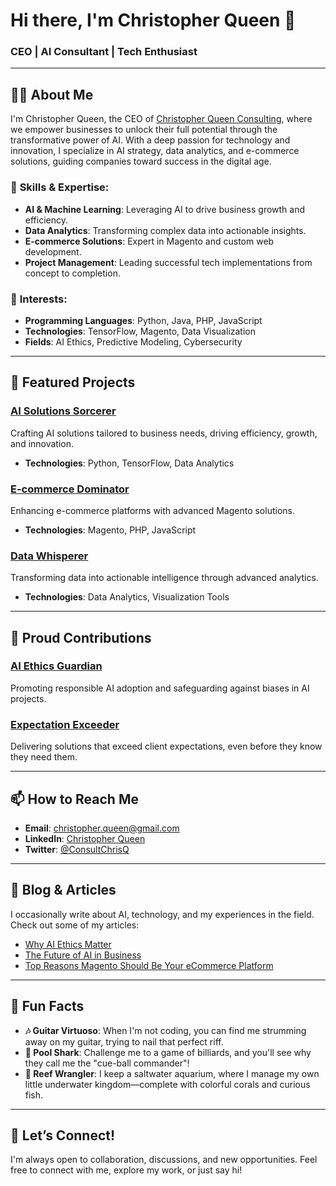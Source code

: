 # Hi there, I'm Christopher Queen 👋

### CEO | AI Consultant | Tech Enthusiast

---

## 🧑‍💻 About Me

I'm Christopher Queen, the CEO of [Christopher Queen Consulting](https://github.com/christopherqueenconsulting), where we empower businesses to unlock their full potential through the transformative power of AI. With a deep passion for technology and innovation, I specialize in AI strategy, data analytics, and e-commerce solutions, guiding companies toward success in the digital age.

### 🔧 **Skills & Expertise:**
- **AI & Machine Learning**: Leveraging AI to drive business growth and efficiency.
- **Data Analytics**: Transforming complex data into actionable insights.
- **E-commerce Solutions**: Expert in Magento and custom web development.
- **Project Management**: Leading successful tech implementations from concept to completion.

### 🎯 **Interests:**
- **Programming Languages**: Python, Java, PHP, JavaScript
- **Technologies**: TensorFlow, Magento, Data Visualization
- **Fields**: AI Ethics, Predictive Modeling, Cybersecurity

---

## 🚀 Featured Projects

### [AI Solutions Sorcerer](https://github.com/christopherqueenconsulting/ai-solutions-sorcerer)
Crafting AI solutions tailored to business needs, driving efficiency, growth, and innovation.
- **Technologies**: Python, TensorFlow, Data Analytics

### [E-commerce Dominator](https://github.com/christopherqueenconsulting/e-commerce-dominator)
Enhancing e-commerce platforms with advanced Magento solutions.
- **Technologies**: Magento, PHP, JavaScript

### [Data Whisperer](https://github.com/christopherqueenconsulting/data-whisperer)
Transforming data into actionable intelligence through advanced analytics.
- **Technologies**: Data Analytics, Visualization Tools

---

## 🌟 Proud Contributions

### [AI Ethics Guardian](https://github.com/christopherqueenconsulting/ai-ethics-guardian)
Promoting responsible AI adoption and safeguarding against biases in AI projects.

### [Expectation Exceeder](https://github.com/christopherqueenconsulting/expectation-exceeder)
Delivering solutions that exceed client expectations, even before they know they need them.

---

## 📫 How to Reach Me

- **Email**: [christopher.queen@gmail.com](mailto:christopher.queen@gmail.com)
- **LinkedIn**: [Christopher Queen](https://linkedin.com/in/christopherqueen)
- **Twitter**: [@ConsultChrisQ](https://twitter.com/consultchrisq)

---

## 📝 Blog & Articles

I occasionally write about AI, technology, and my experiences in the field. Check out some of my articles:
- [Why AI Ethics Matter](https://www.linkedin.com/posts/christopherqueen_aiethics-riskmanagement-sustainableinnovation-activity-7216448998088282112-AWae?utm_source=share&utm_medium=member_desktop)
- [The Future of AI in Business](https://www.linkedin.com/posts/christopherqueen_ready-to-make-chatgpt-a-part-of-your-team-activity-7217144875786379266-bQDs?utm_source=share&utm_medium=member_desktop)
- [Top Reasons Magento Should Be Your eCommerce Platform](https://www.christopherqueenconsulting.com/top-reasons-magento-should-be-your-ecommerce-platform/)

---

## 🎸 Fun Facts

- **🎶 Guitar Virtuoso**: When I'm not coding, you can find me strumming away on my guitar, trying to nail that perfect riff.
- **🎱 Pool Shark**: Challenge me to a game of billiards, and you'll see why they call me the "cue-ball commander"!
- **🐠 Reef Wrangler**: I keep a saltwater aquarium, where I manage my own little underwater kingdom—complete with colorful corals and curious fish.

---


## 👥 Let’s Connect!

I'm always open to collaboration, discussions, and new opportunities. Feel free to connect with me, explore my work, or just say hi!

